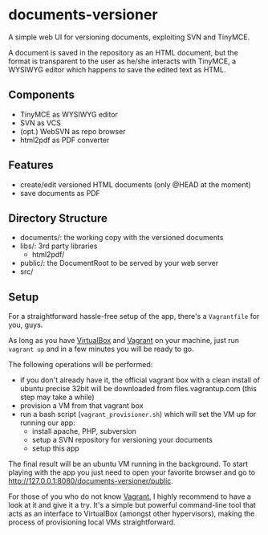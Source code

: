documents-versioner
===================

A simple web UI for versioning documents, exploiting SVN and TinyMCE.

A document is saved in the repository as an HTML document, but the format is transparent to the user as he/she interacts with TinyMCE, a WYSIWYG editor which happens to save the edited text as HTML.


Components
----------

- TinyMCE as WYSIWYG editor
- SVN as VCS
- (opt.) WebSVN as repo browser
- html2pdf as PDF converter



Features
--------

- create/edit versioned HTML documents (only @HEAD at the moment)
- save documents as PDF



Directory Structure
-------------------

- documents/: the working copy with the versioned documents
- libs/: 3rd party libraries
  + html2pdf/
- public/: the DocumentRoot to be served by your web server
- src/



Setup
-----

For a straightforward hassle-free setup of the app, there's a `Vagrantfile` for you, guys.

As long as you have [VirtualBox](https://www.virtualbox.org) and [Vagrant](http://www.vagrantup.com) on your machine, just run `vagrant up` and in a few minutes you will be ready to go.

The following operations will be performed:
- if you don't already have it, the official vagrant box with a clean install of ubuntu precise 32bit will be downloaded from files.vagrantup.com (this step may take a while)
- provision a VM from that vagrant box
- run a bash script (`vagrant_provisioner.sh`) which will set the VM up for running our app:
  - install apache, PHP, subversion
  - setup a SVN repository for versioning your documents
  - setup this app

The final result will be an ubuntu VM running in the background.
To start playing with the app you just need to open your favorite browser and go to http://127.0.0.1:8080/documents-versioner/public.

For those of you who do not know [Vagrant](http://www.vagrantup.com), I highly recommend to have a look at it and give it a try.
It's a simple but powerful command-line tool that acts as an interface to VirtualBox (amongst other hypervisors), making the process of provisioning local VMs straightforward.
